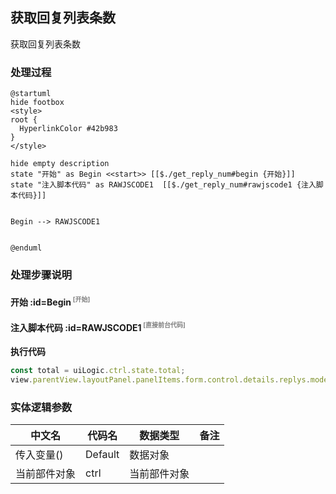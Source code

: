 ## 获取回复列表条数 <!-- {docsify-ignore-all} -->

   获取回复列表条数

### 处理过程

```plantuml
@startuml
hide footbox
<style>
root {
  HyperlinkColor #42b983
}
</style>

hide empty description
state "开始" as Begin <<start>> [[$./get_reply_num#begin {开始}]]
state "注入脚本代码" as RAWJSCODE1  [[$./get_reply_num#rawjscode1 {注入脚本代码}]]


Begin --> RAWJSCODE1


@enduml
```


### 处理步骤说明

#### 开始 :id=Begin<sup class="footnote-symbol"> <font color=gray size=1>[开始]</font></sup>




#### 注入脚本代码 :id=RAWJSCODE1<sup class="footnote-symbol"> <font color=gray size=1>[直接前台代码]</font></sup>



<p class="panel-title"><b>执行代码</b></p>

```javascript
const total = uiLogic.ctrl.state.total;
view.parentView.layoutPanel.panelItems.form.control.details.replys.model.caption = total + '个回复'
```



### 实体逻辑参数

|    中文名   |    代码名    |  数据类型      |备注 |
| --------| --------| --------  | --------   |
|传入变量(<i class="fa fa-check"/></i>)|Default|数据对象||
|当前部件对象|ctrl|当前部件对象||
